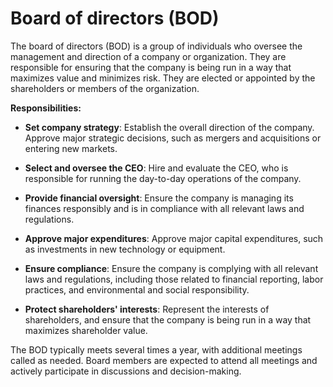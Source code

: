 # Board of directors (BOD)

The board of directors (BOD) is a group of individuals who oversee the management and direction of a company or organization. They are responsible for ensuring that the company is being run in a way that maximizes value and minimizes risk. They are elected or appointed by the shareholders or members of the organization.

**Responsibilities:**

* **Set company strategy**: Establish the overall direction of the company. Approve major strategic decisions, such as mergers and acquisitions or entering new markets.

* **Select and oversee the CEO**: Hire and evaluate the CEO, who is responsible for running the day-to-day operations of the company.

* **Provide financial oversight**: Ensure the company is managing its finances responsibly and is in compliance with all relevant laws and regulations.

* **Approve major expenditures**: Approve major capital expenditures, such as investments in new technology or equipment.

* **Ensure compliance**: Ensure the company is complying with all relevant laws and regulations, including those related to financial reporting, labor practices, and environmental and social responsibility.

* **Protect shareholders' interests**: Represent the interests of shareholders, and ensure that the company is being run in a way that maximizes shareholder value.

The BOD typically meets several times a year, with additional meetings called as needed. Board members are expected to attend all meetings and actively participate in discussions and decision-making.
